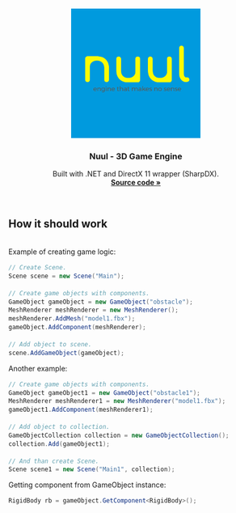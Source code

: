 <br />
<p align="center">
  <a href="https://github.com/StasAndreich/RetroRace-Net-OpenTK-Game/tree/master/RacingGame2D">
    <img src="readme/null_clear.png" alt="Nuul icon" width="256" height="256">
  </a>

  <h3 align="center">Nuul - 3D Game Engine</h3>
  <p align="center">
    Built with .NET and DirectX 11 wrapper (SharpDX).
    <br />
    <a href="https://github.com/StasAndreich/Null-3DGameEngine/tree/main/src"><strong>Source code »</strong></a>
  </p>
</p>

<br>

## How it should work
<br>
Example of creating game logic: <br>

``` cs
// Create Scene.
Scene scene = new Scene("Main");

// Create game objects with components.
GameObject gameObject = new GameObject("obstacle");
MeshRenderer meshRenderer = new MeshRenderer();
meshRenderer.AddMesh("model1.fbx");
gameObject.AddComponent(meshRenderer);

// Add object to scene.
scene.AddGameObject(gameObject);
```

Another example: <br>

``` cs
// Create game objects with components.
GameObject gameObject1 = new GameObject("obstacle1");
MeshRenderer meshRenderer1 = new MeshRenderer("model1.fbx");
gameObject1.AddComponent(meshRenderer1);

// Add object to collection.
GameObjectCollection collection = new GameObjectCollection();
collection.Add(gameObject1);

// And than create Scene.
Scene scene1 = new Scene("Main1", collection);
```

Getting component from GameObject instance: <br>

``` cs
RigidBody rb = gameObject.GetComponent<RigidBody>();
```
